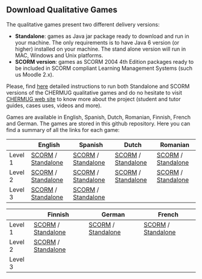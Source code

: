 Download Qualitative Games
--------------------------

The qualitative games present two different delivery versions:

*	**Standalone**: games as Java jar package ready to download and run in your machine. The only requirements is to have Java 6 version (or higher) installed on your machine. The stand alone version will run in MAC, Windows and Unix platforms. 
*	**SCORM version**: games as SCORM 2004 4th Edition packages ready to be included in SCORM compliant Learning Management Systems (such us Moodle 2.x).

Please, find [here](http://www.chermug.eu/instruction-to-play-chermug-qualitative-games/) detailed instructions to run both Standalone and SCORM versions of the CHERMUG qualitative games and do no hesitate to visit [CHERMUG web site](http://www.chermug.eu) to know more about the project (student and tutor guides, cases uses, videos and more).

Games are available in English, Spanish, Dutch, Romanian, Finnish, French and German. The games are stored in this github repository. Here you can find a summary of all the links for each game:

|       |English                                       |Spanish                                      |Dutch 									   |Romanian 									 |
|-------|----------------------------------------------|---------------------------------------------|---------------------------------------------|---------------------------------------------|
|Level 1| [SCORM][en-sc-lv1] / [Standalone][en-sa-lv1] |[SCORM][es-sc-lv1] / [Standalone][es-sa-lv1] |[SCORM][nl-sc-lv1] / [Standalone][nl-sa-lv1] |[SCORM][ro-sc-lv1] / [Standalone][ro-sa-lv1] |
|Level 2| [SCORM][en-sc-lv2] / [Standalone][en-sa-lv2] |[SCORM][es-sc-lv2] / [Standalone][es-sa-lv2] |[SCORM][nl-sc-lv1] / [Standalone][nl-sa-lv1] |[SCORM][ro-sc-lv1] / [Standalone][ro-sa-lv1] |
|Level 3| [SCORM][en-sc-lv3] / [Standalone][en-sa-lv3] |[SCORM][es-sc-lv3] / [Standalone][es-sa-lv3] | 											   | 											 |


|       |Finnish                                       |German                                       |French 									   |
|-------|----------------------------------------------|---------------------------------------------|---------------------------------------------|
|Level 1| [SCORM][fi-sc-lv1] / [Standalone][fi-sa-lv1] |[SCORM][de-sc-lv1] / [Standalone][de-sa-lv1] |[SCORM][fr-sc-lv1] / [Standalone][fr-sa-lv1] |
|Level 2| [SCORM][fi-sc-lv2] / [Standalone][fi-sa-lv2] |											 |											   |
|Level 3|											   |        								     |											   |




<!--Links for English -->
<!-- SCORM -->
[en-sc-lv1]:https://github.com/chermug/qualitative/blob/master/English/SCORM%20-%20SIGNED/CHERMUG-Qualitative-Level1-SCORM-EN_en-SIGNED.zip?raw=true
[en-sc-lv2]:https://github.com/chermug/qualitative/blob/master/English/SCORM%20-%20SIGNED/CHERMUG-Qualitative-Level2-SCORM-EN_en-SIGNED.zip?raw=true
[en-sc-lv3]:https://github.com/chermug/qualitative/blob/master/English/SCORM%20-%20SIGNED/CHERMUG-Qualitative-Level3-SCORM-EN_en-SIGNED.zip?raw=true
<!-- STANDALONE -->
[en-sa-lv1]:https://github.com/chermug/qualitative/blob/master/English/STANDALONE/CHERMUG-Qualitative-Level1-STANDALONE-EN_en.zip?raw=true
[en-sa-lv2]:https://github.com/chermug/qualitative/blob/master/English/STANDALONE/CHERMUG-Qualitative-Level2-STANDALONE-EN_en.zip?raw=true
[en-sa-lv3]:https://github.com/chermug/qualitative/blob/master/English/STANDALONE/CHERMUG-Qualitative-Level3-STANDALONE-EN_en.zip?raw=true


<!-- Links for Spanish -->
<!-- SCORM -->
[es-sc-lv1]:https://github.com/chermug/qualitative/blob/master/Spanish/SCORM%20-%20SIGNED/CHERMUG-Qualitative-Level1-SCORM-SIGNED-ES_es.zip?raw=true
[es-sc-lv2]:https://github.com/chermug/qualitative/blob/master/Spanish/SCORM%20-%20SIGNED/CHERMUG-Qualitative-Level2-SCORM-SIGNED-ES_es.zip?raw=true
[es-sc-lv3]:https://github.com/chermug/qualitative/blob/master/Spanish/SCORM%20-%20SIGNED/CHERMUG-Qualitative-Level3-SCORM-SIGNED-ES_es.zip?raw=true
<!--  STANDALONE -->
[es-sa-lv1]:https://github.com/chermug/qualitative/blob/master/Spanish/STANDALONE/CHERMUG-Qualitative-Level1-STANDALONE-ES_es.zip?raw=true
[es-sa-lv2]:https://github.com/chermug/qualitative/blob/master/Spanish/STANDALONE/CHERMUG-Qualitative-Level2-STANDALONE-ES_es.zip?raw=true
[es-sa-lv3]:https://github.com/chermug/qualitative/blob/master/Spanish/STANDALONE/CHERMUG-Qualitative-Level3-STANDALONE-ES_es.zip?raw=true

<!--Links for Dutch -->
<!-- SCORM -->
[nl-sc-lv1]:https://github.com/chermug/qualitative/blob/master/Dutch/SCORM%20-%20SIGNED/CHERMUG-QualitativeGame-Level1-SCORM-SIGNED-nl_NL.zip?raw=true
[nl-sc-lv2]:https://github.com/chermug/qualitative/blob/master/Dutch/SCORM%20-%20SIGNED/CHERMUG-QualitativeGame-Level2-SCORM-SIGNED-nl_NL.zip?raw=true
<!--STANDALONE -->
[nl-sa-lv1]:https://github.com/chermug/qualitative/blob/master/Dutch/STANDALONE/CHERMUG-Qualitative-Level1-STANDALONE-NL_nl.zip?raw=true
[nl-sa-lv2]:https://github.com/chermug/qualitative/blob/master/Dutch/STANDALONE/CHERMUG-Qualitative-Level2-STANDALONE-NL_nl.zip?raw=true

<!--Links for Romanian-->
<!-- SCORM -->
[ro-sc-lv1]:https://github.com/chermug/qualitative/blob/master/Romanian/SCORM%20-%20SIGNED/CHERMUG-Qualitative-Level1-SCORM-SIGNED-RO_ro.zip?raw=true
[ro-sc-lv2]:https://github.com/chermug/qualitative/blob/master/Romanian/SCORM%20-%20SIGNED/CHERMUG-Qualitative-Level2-SCORM-SIGNED-RO_ro.zip?raw=true
<!-- STANDALONE -->
[ro-sa-lv1]:https://github.com/chermug/qualitative/blob/master/Romanian/STANDALONE/CHERMUG-Qualitative-Level1-STANDALONE-RO_ro.zip?raw=true
[ro-sa-lv2]:https://github.com/chermug/qualitative/blob/master/Romanian/STANDALONE/CHERMUG-Qualitative-Level2-STANDALONE-RO_ro.zip?raw=true

<!--Links for Finnish-->
<!-- SCORM -->
[fi-sc-lv1]:https://github.com/chermug/qualitative/blob/master/Finnish/SCORM%20-%20SIGNED/CHERMUG-QualitativeGame-Level1-SCORM-SIGNED-FI_fi.zip?raw=true
[fi-sc-lv2]:https://github.com/chermug/qualitative/blob/master/Finnish/SCORM%20-%20SIGNED/CHERMUG-QualitativeGame-Level2-SCORM-SIGNED-FI_fi.zip?raw=true
<!-- STANDALONE -->
[fi-sa-lv1]:https://github.com/chermug/qualitative/blob/master/Finnish/STANDALONE/CHERMUG-QualitativeGame-Level1-STANDALONE-FI_fi.zip?raw=true
[fi-sa-lv2]:https://github.com/chermug/qualitative/blob/master/Finnish/STANDALONE/CHERMUG-QualitativeGame-Level2-STANDALONE-FI_fi.zip?raw=true

<!--Links for German-->
<!-- SCORM -->
[de-sc-lv1]:https://github.com/chermug/qualitative/blob/master/German/SCORM%20-%20SIGNED/CHERMUG-QualitativeGame-Level1-SCORM-SIGNED-DE_de.zip?raw=true
<!-- STANDALONE -->
[de-sa-lv1]:https://github.com/chermug/qualitative/blob/master/German/STANDALONE/CHERMUG-QualitativeGame-Level1-STANDALONE-DE_de.zip.zip?raw=true


<!--Links for French-->
<!-- SCORM -->
[fr-sc-lv1]:https://github.com/chermug/qualitative/blob/master/French/SCORM%20-%20SIGNED/CHERMUG-Qualitative-Level1-SCORM-SIGNED-FR_fr.zip?raw=true
<!-- STANDALONE -->
[fr-sa-lv1]:https://github.com/chermug/qualitative/blob/master/French/STANDALONE/CHERMUG-QualitativeGame-Level1-STANDALONE-FR_fr.zip?raw=true






